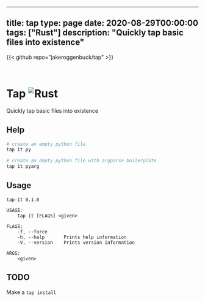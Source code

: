 
---
title: tap
type: page
date: 2020-08-29T00:00:00
tags: ["Rust"]
description: "Quickly tap basic files into existence"
---

{{< github repo="jakeroggenbuck/tap" >}}

<br>

# Tap ![Rust](https://img.shields.io/github/workflow/status/jakeroggenbuck/tap/Rust?style=for-the-badge)
Quickly tap basic files into existence

## Help
```sh
# create an empty python file
tap it py

# create an empty python file with argparse boilerplate
tap it pyarg
```

## Usage
```
tap-it 0.1.0

USAGE:
    tap it [FLAGS] <given>

FLAGS:
    -f, --force
    -h, --help       Prints help information
    -V, --version    Prints version information

ARGS:
    <given>
```

## TODO
Make a `tap install`
